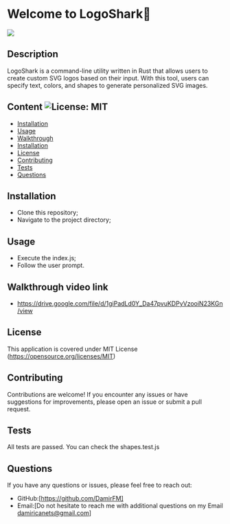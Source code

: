 
# Welcome to LogoShark🦈
<img src="https://img.shields.io/badge/JavaScript-F7DF1E?style=for-the-badge&logo=javascript&logoColor=black" />  

## Description  


LogoShark is a command-line utility written in Rust that allows users to create custom SVG logos based on their input. With this tool, users can specify text, colors, and shapes to generate personalized SVG images.

## Content ![License: MIT](https://img.shields.io/badge/License-MIT-yellow.svg) 
- [Installation](#Installation)
- [Usage](#Usage)
- [Walkthrough](#Walkthrough)
- [Installation](#Installation)
- [License](#License)
- [Contributing](#Contributing)
- [Tests](#Tests)
- [Questions](#Questions)

## Installation
- Clone this repository; 
- Navigate to the project directory;
## Usage
- Execute the index.js; 
- Follow the user prompt.
## Walkthrough video link
- https://drive.google.com/file/d/1giPadLd0Y_Da47pvuKDPyVzooiN23KGn/view
## License   
This application is covered under MIT License
(https://opensource.org/licenses/MIT)
## Contributing
Contributions are welcome! If you encounter any issues or have suggestions for improvements, please open an issue or submit a pull request.
## Tests
All tests are passed. You can check the shapes.test.js
## Questions
If you have any questions or issues, please feel free to reach out:
- GitHub:[https://github.com/DamirFM]
- Email:[Do not hesitate to reach me with additional questions on my Email damiricanets@gmail.com]

    